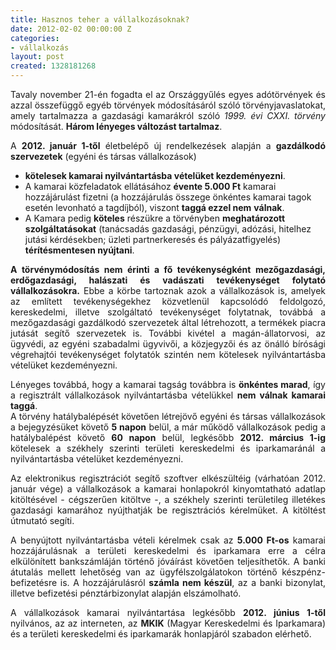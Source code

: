 ```yaml
---
title: Hasznos teher a vállalkozásoknak?
date: 2012-02-02 00:00:00 Z
categories:
- vállalkozás
layout: post
created: 1328181268
---
```


<p style="text-align: justify;">Tavaly november 21-én fogadta el az Országgyűlés egyes adótörvények és azzal összefüggő egyéb törvények módosításáról szóló törvényjavaslatokat, amely tartalmazza a gazdasági kamarákról szóló <em>1999. évi CXXI. törvény</em> módosítását. <strong>Három lényeges változást tartalmaz</strong>.</p><p style="text-align: justify;">A <strong>2012. január 1-től</strong> életbelépő új rendelkezések alapján a <strong>gazdálkodó szervezetek</strong> (egyéni és társas vállalkozások)</p><ul><li><strong>kötelesek kamarai nyilvántartásba vételüket kezdeményezni</strong>. </li><li>A kamarai közfeladatok ellátásához <strong>évente 5.000 Ft</strong> kamarai hozzájárulást fizetni (a hozzájárulás összege önkéntes kamarai tagok esetén levonható a tagdíjból), viszont <strong>taggá ezzel nem</strong> <strong>válnak</strong>. </li><li>A Kamara pedig <strong>köteles</strong> részükre a törvényben <strong>meghatározott szolgáltatásokat</strong> (tanácsadás gazdasági, pénzügyi, adózási, hitelhez jutási kérdésekben; üzleti partnerkeresés és pályázatfigyelés) <strong>térítésmentesen nyújtani</strong>.</li></ul><p style="text-align: justify;"><strong>A törvénymódosítás nem érinti a fő tevékenységként mezőgazdasági, erdőgazdasági, halászati és vadászati tevékenységet folytató vállalkozásokra.</strong> Ebbe a körbe tartoznak azok a vállalkozások is, amelyek az említett tevékenységekhez közvetlenül kapcsolódó feldolgozó, kereskedelmi, illetve szolgáltató tevékenységet folytatnak, továbbá a mezőgazdasági gazdálkodó szervezetek által létrehozott, a termékek piacra jutását segítő szervezetek is. További kivétel a magán-állatorvosi, az ügyvédi, az egyéni szabadalmi ügyvivői, a közjegyzői és az önálló bírósági végrehajtói tevékenységet folytatók szintén nem kötelesek nyilvántartásba vételüket kezdeményezni.</p><p style="text-align: justify;">Lényeges továbbá, hogy a kamarai tagság továbbra is <strong>önkéntes marad</strong>, így a regisztrált vállalkozások nyilvántartásba vételükkel <strong>nem válnak kamarai taggá</strong>.<br>A törvény hatálybalépését követően létrejövő egyéni és társas vállalkozások a bejegyzésüket követő <strong>5 napon</strong> belül, a már működő vállalkozások pedig a hatálybalépést követő <strong>60 napon</strong> belül, legkésőbb <strong>2012. március 1-ig</strong> kötelesek a székhely szerinti területi kereskedelmi és iparkamaránál a nyilvántartásba vételüket kezdeményezni.</p><p style="text-align: justify;">Az elektronikus regisztrációt segítő szoftver elkészültéig (várhatóan 2012. január vége) a vállalkozások a kamarai honlapokról kinyomtatható adatlap kitöltésével - cégszerűen kitöltve -, a székhely szerinti területileg illetékes gazdasági kamarához nyújthatják be regisztrációs kérelmüket. A kitöltést útmutató segíti.</p><p style="text-align: justify;">A benyújtott nyilvántartásba vételi kérelmek csak az <strong>5.000 Ft-os</strong> kamarai hozzájárulásnak a területi kereskedelmi és iparkamara erre a célra elkülönített bankszámláján történő jóváírást követően teljesíthetők. A banki átutalás mellett lehetőség van az ügyfélszolgálatokon történő készpénz-befizetésre is. A hozzájárulásról <strong>számla nem készül</strong>, az a banki bizonylat, illetve befizetési pénztárbizonylat alapján elszámolható.</p><p style="text-align: justify;">A vállalkozások kamarai nyilvántartása legkésőbb <strong>2012. június 1-től</strong> nyilvános, az az interneten, az <strong>MKIK</strong> (Magyar Kereskedelmi és Iparkamara) és a területi kereskedelmi és iparkamarák honlapjáról szabadon elérhető.</p>
